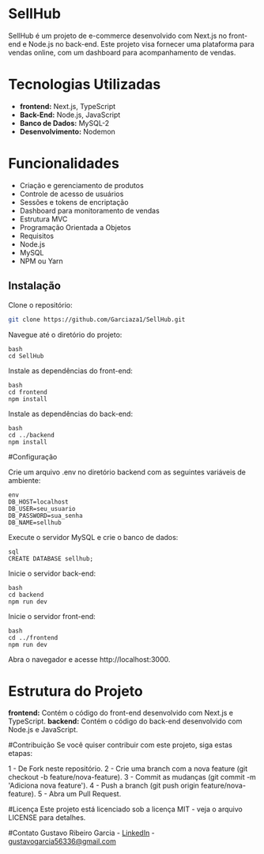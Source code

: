 # SellHub
SellHub é um projeto de e-commerce desenvolvido com Next.js no front-end e Node.js no back-end. Este projeto visa fornecer uma plataforma para vendas online, com um dashboard para acompanhamento de vendas.


# Tecnologias Utilizadas
- **frontend:** Next.js, TypeScript
- **Back-End:** Node.js, JavaScript
- **Banco de Dados:** MySQL-2
- **Desenvolvimento:** Nodemon


# Funcionalidades
- Criação e gerenciamento de produtos
- Controle de acesso de usuários
- Sessões e tokens de encriptação
- Dashboard para monitoramento de vendas
- Estrutura MVC
- Programação Orientada a Objetos
- Requisitos
- Node.js
- MySQL
- NPM ou Yarn


## Instalação

Clone o repositório:
```bash
git clone https://github.com/Garciaza1/SellHub.git
```

Navegue até o diretório do projeto:
```
bash
cd SellHub
```

Instale as dependências do front-end:
```
bash
cd frontend
npm install
```

Instale as dependências do back-end:
```
bash
cd ../backend
npm install
```


#Configuração

Crie um arquivo .env no diretório backend com as seguintes variáveis de ambiente:
```
env
DB_HOST=localhost
DB_USER=seu_usuario
DB_PASSWORD=sua_senha
DB_NAME=sellhub
```
Execute o servidor MySQL e crie o banco de dados:
```
sql
CREATE DATABASE sellhub;
```

Inicie o servidor back-end:
```
bash
cd backend
npm run dev
```
Inicie o servidor front-end:
```
bash
cd ../frontend
npm run dev
```
Abra o navegador e acesse http://localhost:3000.


# Estrutura do Projeto

**frontend:** Contém o código do front-end desenvolvido com Next.js e TypeScript.
**backend:** Contém o código do back-end desenvolvido com Node.js e JavaScript.


#Contribuição
Se você quiser contribuir com este projeto, siga estas etapas:

1 - De Fork neste repositório.
2 - Crie uma branch com a nova feature (git checkout -b feature/nova-feature).
3 - Commit as mudanças (git commit -m 'Adiciona nova feature').
4 - Push a branch (git push origin feature/nova-feature).
5 - Abra um Pull Request.


#Licença
Este projeto está licenciado sob a licença MIT - veja o arquivo LICENSE para detalhes.

#Contato
Gustavo Ribeiro Garcia - [LinkedIn](https://www.linkedin.com/in/gustavo-garcia-287356232/) - gustavogarcia56336@gmail.com
